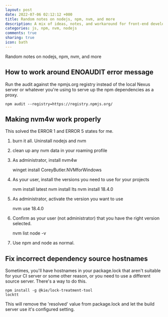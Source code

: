 ```yaml
---
layout: post
date: 2022-07-06 02:12:12 +000
title: Random notes on nodejs, npm, nvm, and more
description: A mix of ideas, notes, and workaround for front-end development
categories: js, npm, nvm, nodejs
comments: true
sharing: true
icon: bath
---
```


Random notes on nodejs, npm, nvm, and more

## How to work around ENOAUDIT error message

Run the audit against the npmjs.org registry instead of the local Nexus server or whatever you're using to serve up the npm dependencies as a proxy.

    npm audit --registry=https://registry.npmjs.org/


## Making nvm4w work properly

This solved the ERROR 1 and ERROR 5 states for me.

1. burn it all. Uninstall nodejs and nvm
2. clean up any nvm data in your roaming profile
3. As administrator, install nvm4w


     winget install CoreyButler.NVMforWindows


4. As your user, install the versions you need to use for your projects


     nvm install latest
     nvm install lts
     nvm install 18.4.0

5. As administrator, activate the version you want to use


     nvm use 18.4.0


6. Confirm as your user (not administrator) that you have the right version selected.


     nvm list
     node -v


7. Use npm and node as normal.


## Fix incorrect dependency source hostnames

Sometimes, you'll have hostnames in your package.lock that aren't suitable for your CI server or some other reason, or you need to use a different source server. There's a way to do this.


    npm install -g @kie/lock-treatment-tool
    locktt

This will remove the 'resolved' value from package.lock and let the build server use it's configured setting.


